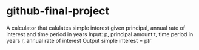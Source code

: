 # github-final-project

A calculator that calulates simple interest given principal, annual rate of interest and time period in years
Input:
p, principal amount
t, time period in years
r, annual rate of interest
Output
simple interest = p*t*r
